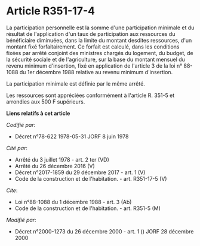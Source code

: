 # Article R351-17-4

La participation personnelle est la somme d'une participation minimale et du résultat de l'application d'un taux de
participation aux ressources du bénéficiaire diminuées, dans la limite du montant desdites ressources, d'un montant fixé
forfaitairement. Ce forfait est calculé, dans les conditions fixées par arrêté conjoint des ministres chargés du logement, du
budget, de la sécurité sociale et de l'agriculture, sur la base du montant mensuel du revenu minimum d'insertion, fixé en
application de l'article 3 de la loi n° 88-1088 du 1er décembre 1988 relative au revenu minimum d'insertion.

La participation minimale est définie par le même arrêté.

Les ressources sont appréciées conformément à l'article R. 351-5 et arrondies aux 500 F supérieurs.

**Liens relatifs à cet article**

_Codifié par_:

  - Décret n°78-622 1978-05-31 JORF 8 juin 1978

_Cité par_:

  - Arrêté du 3 juillet 1978 - art. 2 ter (VD)
  - Arrêté du 26 décembre 2016 (V)
  - Décret n°2017-1859 du 29 décembre 2017 - art. 1 (V)
  - Code de la construction et de l'habitation. - art. R351-17-5 (V)

_Cite_:

  - Loi n°88-1088 du 1 décembre 1988 - art. 3 (Ab)
  - Code de la construction et de l'habitation. - art. R351-5 (M)

_Modifié par_:

  - Décret n°2000-1273 du 26 décembre 2000 - art. 1 () JORF 28 décembre 2000
